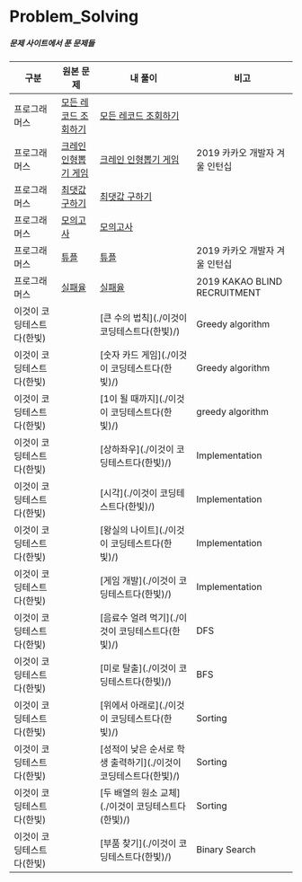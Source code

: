 # Problem_Solving

##### 문제 사이트에서 푼 문제들



| 구분                      | 원본 문제                                                    | 내 풀이                                                      | 비고                           |
| ------------------------- | ------------------------------------------------------------ | ------------------------------------------------------------ | ------------------------------ |
| 프로그래머스              | [모든 레코드 조회하기](https://programmers.co.kr/learn/courses/30/lessons/59034) | [모든 레코드 조회하기](./programmers/)                       |                                |
| 프로그래머스              | [크레인 인형뽑기 게임](https://programmers.co.kr/learn/courses/30/lessons/64061) | [크레인 인형뽑기 게임](./programmers/)                       | 2019 카카오 개발자 겨울 인턴십 |
| 프로그래머스              | [최댓값 구하기](https://programmers.co.kr/learn/courses/30/lessons/59415) | [최댓값 구하기](./programmers/)                              |                                |
| 프로그래머스              | [모의고사](https://programmers.co.kr/learn/courses/30/lessons/42840) | [모의고사](./programmers/)                                   |                                |
| 프로그래머스              | [튜플](https://programmers.co.kr/learn/courses/30/lessons/64065) | [튜플](./programmers/)                                       | 2019 카카오 개발자 겨울 인턴십 |
| 프로그래머스              | [실패율](https://programmers.co.kr/learn/courses/30/lessons/42889) | [실패율](./programmers/)                                     | 2019 KAKAO BLIND RECRUITMENT   |
| 이것이 코딩테스트다(한빛) |                                                              | [큰 수의 법칙](./이것이 코딩테스트다(한빛)/)                 | Greedy algorithm               |
| 이것이 코딩테스트다(한빛) |                                                              | [숫자 카드 게임](./이것이 코딩테스트다(한빛)/)               | Greedy algorithm               |
| 이것이 코딩테스트다(한빛) |                                                              | [1이 될 때까지](./이것이 코딩테스트다(한빛)/)                | greedy algorithm               |
| 이것이 코딩테스트다(한빛) |                                                              | [상하좌우](./이것이 코딩테스트다(한빛)/)                     | Implementation                 |
| 이것이 코딩테스트다(한빛) |                                                              | [시각](./이것이 코딩테스트다(한빛)/)                         | Implementation                 |
| 이것이 코딩테스트다(한빛) |                                                              | [왕실의 나이트](./이것이 코딩테스트다(한빛)/)                | Implementation                 |
| 이것이 코딩테스트다(한빛) |                                                              | [게임 개발](./이것이 코딩테스트다(한빛)/)                    | Implementation                 |
| 이것이 코딩테스트다(한빛) |                                                              | [음료수 얼려 먹기](./이것이 코딩테스트다(한빛)/)             | DFS                            |
| 이것이 코딩테스트다(한빛) |                                                              | [미로 탈출](./이것이 코딩테스트다(한빛)/)                    | BFS                            |
| 이것이 코딩테스트다(한빛) |                                                              | [위에서 아래로](./이것이 코딩테스트다(한빛)/)                | Sorting                        |
| 이것이 코딩테스트다(한빛) |                                                              | [성적이 낮은 순서로 학생 출력하기](./이것이 코딩테스트다(한빛)/) | Sorting                        |
| 이것이 코딩테스트다(한빛) |                                                              | [두 배열의 원소 교체](./이것이 코딩테스트다(한빛)/)          | Sorting                        |
| 이것이 코딩테스트다(한빛) |                                                              | [부품 찾기](./이것이 코딩테스트다(한빛)/)                    | Binary Search                  |


